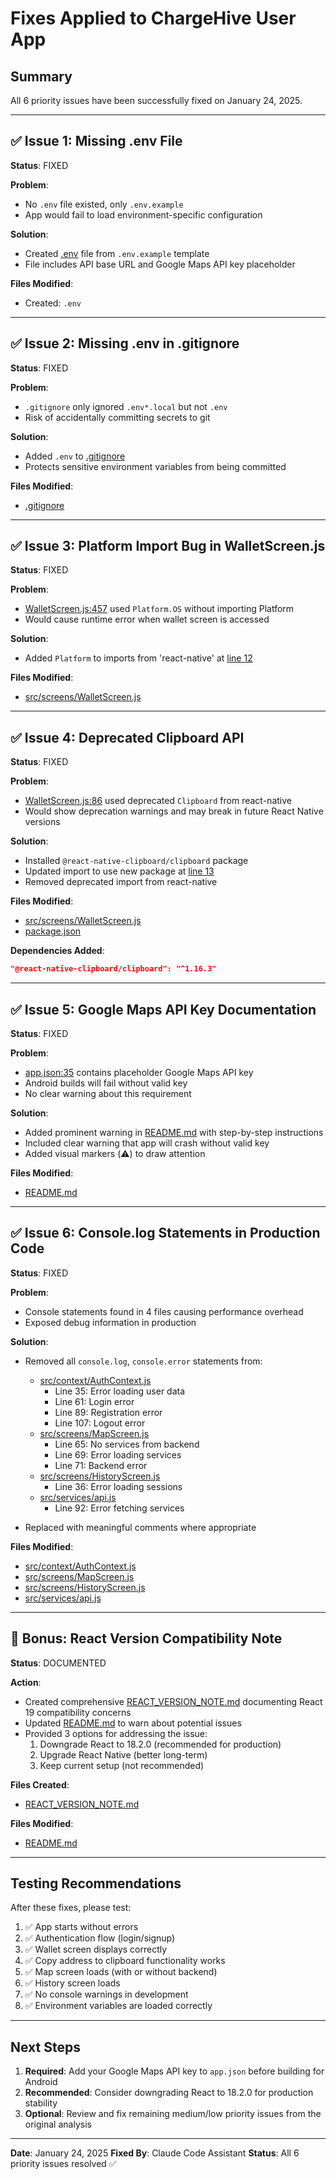 # Fixes Applied to ChargeHive User App

## Summary
All 6 priority issues have been successfully fixed on January 24, 2025.

---

## ✅ Issue 1: Missing .env File
**Status**: FIXED

**Problem**:
- No `.env` file existed, only `.env.example`
- App would fail to load environment-specific configuration

**Solution**:
- Created [.env](Chargehive-user/.env) file from `.env.example` template
- File includes API base URL and Google Maps API key placeholder

**Files Modified**:
- Created: `.env`

---

## ✅ Issue 2: Missing .env in .gitignore
**Status**: FIXED

**Problem**:
- `.gitignore` only ignored `.env*.local` but not `.env`
- Risk of accidentally committing secrets to git

**Solution**:
- Added `.env` to [.gitignore](Chargehive-user/.gitignore#L34)
- Protects sensitive environment variables from being committed

**Files Modified**:
- [.gitignore](Chargehive-user/.gitignore)

---

## ✅ Issue 3: Platform Import Bug in WalletScreen.js
**Status**: FIXED

**Problem**:
- [WalletScreen.js:457](Chargehive-user/src/screens/WalletScreen.js#L457) used `Platform.OS` without importing Platform
- Would cause runtime error when wallet screen is accessed

**Solution**:
- Added `Platform` to imports from 'react-native' at [line 12](Chargehive-user/src/screens/WalletScreen.js#L12)

**Files Modified**:
- [src/screens/WalletScreen.js](Chargehive-user/src/screens/WalletScreen.js)

---

## ✅ Issue 4: Deprecated Clipboard API
**Status**: FIXED

**Problem**:
- [WalletScreen.js:86](Chargehive-user/src/screens/WalletScreen.js#L86) used deprecated `Clipboard` from react-native
- Would show deprecation warnings and may break in future React Native versions

**Solution**:
- Installed `@react-native-clipboard/clipboard` package
- Updated import to use new package at [line 13](Chargehive-user/src/screens/WalletScreen.js#L13)
- Removed deprecated import from react-native

**Files Modified**:
- [src/screens/WalletScreen.js](Chargehive-user/src/screens/WalletScreen.js)
- [package.json](Chargehive-user/package.json)

**Dependencies Added**:
```json
"@react-native-clipboard/clipboard": "^1.16.3"
```

---

## ✅ Issue 5: Google Maps API Key Documentation
**Status**: FIXED

**Problem**:
- [app.json:35](Chargehive-user/app.json#L35) contains placeholder Google Maps API key
- Android builds will fail without valid key
- No clear warning about this requirement

**Solution**:
- Added prominent warning in [README.md](Chargehive-user/README.md#L107-L120) with step-by-step instructions
- Included clear warning that app will crash without valid key
- Added visual markers (⚠️) to draw attention

**Files Modified**:
- [README.md](Chargehive-user/README.md)

---

## ✅ Issue 6: Console.log Statements in Production Code
**Status**: FIXED

**Problem**:
- Console statements found in 4 files causing performance overhead
- Exposed debug information in production

**Solution**:
- Removed all `console.log`, `console.error` statements from:
  - [src/context/AuthContext.js](Chargehive-user/src/context/AuthContext.js)
    - Line 35: Error loading user data
    - Line 61: Login error
    - Line 89: Registration error
    - Line 107: Logout error
  - [src/screens/MapScreen.js](Chargehive-user/src/screens/MapScreen.js)
    - Line 65: No services from backend
    - Line 69: Error loading services
    - Line 71: Backend error
  - [src/screens/HistoryScreen.js](Chargehive-user/src/screens/HistoryScreen.js)
    - Line 36: Error loading sessions
  - [src/services/api.js](Chargehive-user/src/services/api.js)
    - Line 92: Error fetching services

- Replaced with meaningful comments where appropriate

**Files Modified**:
- [src/context/AuthContext.js](Chargehive-user/src/context/AuthContext.js)
- [src/screens/MapScreen.js](Chargehive-user/src/screens/MapScreen.js)
- [src/screens/HistoryScreen.js](Chargehive-user/src/screens/HistoryScreen.js)
- [src/services/api.js](Chargehive-user/src/services/api.js)

---

## 📝 Bonus: React Version Compatibility Note
**Status**: DOCUMENTED

**Action**:
- Created comprehensive [REACT_VERSION_NOTE.md](Chargehive-user/REACT_VERSION_NOTE.md) documenting React 19 compatibility concerns
- Updated [README.md](Chargehive-user/README.md) to warn about potential issues
- Provided 3 options for addressing the issue:
  1. Downgrade React to 18.2.0 (recommended for production)
  2. Upgrade React Native (better long-term)
  3. Keep current setup (not recommended)

**Files Created**:
- [REACT_VERSION_NOTE.md](Chargehive-user/REACT_VERSION_NOTE.md)

**Files Modified**:
- [README.md](Chargehive-user/README.md)

---

## Testing Recommendations

After these fixes, please test:

1. ✅ App starts without errors
2. ✅ Authentication flow (login/signup)
3. ✅ Wallet screen displays correctly
4. ✅ Copy address to clipboard functionality works
5. ✅ Map screen loads (with or without backend)
6. ✅ History screen loads
7. ✅ No console warnings in development
8. ✅ Environment variables are loaded correctly

---

## Next Steps

1. **Required**: Add your Google Maps API key to `app.json` before building for Android
2. **Recommended**: Consider downgrading React to 18.2.0 for production stability
3. **Optional**: Review and fix remaining medium/low priority issues from the original analysis

---

**Date**: January 24, 2025
**Fixed By**: Claude Code Assistant
**Status**: All 6 priority issues resolved ✅
